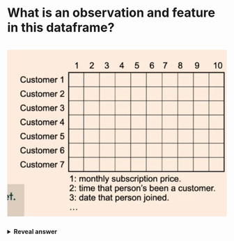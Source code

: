 # What is an observation and feature in this dataframe?<br><br><img src="../../../../../media/paste-a3e0652b16f5aef3791128bc611b2e6c9c3e703e.jpg"><br>
<details>
<summary><b>Reveal answer</b></summary>
An observation is one row of data in the datagrame<br>a feature is one column of data in the data frame
</details>
